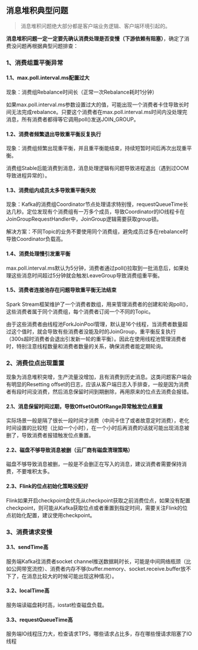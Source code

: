 ## 消息堆积典型问题

> 消息堆积问题绝大部分都是客户端业务逻辑、客户端环境引起的。

**消息堆积问题一定一定要先确认消费处理是否变慢（下游依赖有阻塞）**，确定了消费没问题再根据典型问题排查：



### 1、消费组重平衡异常

#### 1.1、max.poll.interval.ms配置过大

现象：消费组Rebalance时间长（正常一次Rebalance耗时1分钟）

如果max.poll.interval.ms参数设置过大的值，可能出现一个消费者卡住导致长时间无法完成rebalance。只要这个消费者在max.poll.interval.ms时间内没处理完消息，所有消费者都得等它调用poll()发送JOIN_GROUP。

#### 1.2、消费者频繁退出导致重平衡反复执行

现象：消费组频繁出现重平衡，并且重平衡能结束，持续短暂时间后再次出现重平衡。

消费组Stable后能消费到消息，消息处理逻辑有问题导致进程退出（遇到过OOM导致进程异常的）。

#### 1.3、消费组内成员太多导致重平衡失败

现象：Kafka的消费组Coordinator节点处理请求特别慢，requestQueueTime长达几秒。定位发现有个消费组有一万多个成员，导致Coordinator的IO线程卡在JoinGroupRequestHandler中，JoinGroup逻辑需要获取group锁。

解决方案：不同Topic的业务不要使用同个消费组，避免成员过多在rebalance时导致Coordinator负载高。

#### 1.4、消费处理慢引发重平衡

max.poll.interval.ms默认为5分钟，消费者通过poll()拉取到一批消息后，如果处理这些消息时间超过5分钟就会触发LeaveGroup导致消费组重平衡。

#### 1.5、消费者连接池存在问题导致重平衡无法结束

Spark Stream框架维护了一个消费者数组，用来管理消费者的创建和轮询poll()，这些消费者属于同个消费组，每个消费者订阅一个不同的Topic。

由于这些消费者由线程池ForkJoinPool管理，默认是16个线程，当消费者数量超过这个值时，就会导致有些消费者没能及时的JoinGroup，重平衡反复执行（300s超时消费者会退出引发新一轮的重平衡）。因此在使用线程池管理消费者时，特别注意线程数量和消费者数量的关系，确保消费者能定期轮询。



### 2、消费位点出现重置

现象为消息堆积突增，生产流量没增加，且有消费到历史消息。这类问题客户端会有明显的Resetting offset的日志，应该从客户端日志入手排查，一般是因为消费者有段时间没消费，然后消息保留时间到期删除，再用原来的位点去消费会报错。

#### 2.1、消息保留时间过期，导致OffsetOutOfRange异常触发位点重置

实际场景一般是隔了很长一段时间才消费（中间卡住了或者故意定时消费），老化时间设置的比较短（比如一个小时），在一个小时后再消费的话就可能出现消息被删了，导致消费者报错触发位点重置。

#### 2.2、磁盘不够导致消息被删（云厂商有磁盘清理策略）

磁盘不够导致消息被删，一般是不会删正在写入的消息，建议消费者需要保持消费，不要堆积太多。

#### 2.3、Flink的位点初始化策略没配好

Flink如果开启checkpoint会优先从checkpoint获取之前消费位点，如果没有配置checkpoint，则可能从Kafka获取位点或者重置到指定时间，需要关注Flink的位点初始化配置，建议使用checkpoint。



### 3、消费请求变慢

#### 3.1、sendTime高

服务端Kafka往消费者socket channel推送数据耗时长，可能是中间网络瓶颈（比如公网带宽流控）、消费者内存不够(buffer.memory、socket.receive.buffer放不下了，在消息比较大的时候可能出现这种情况）。

#### 3.2、localTime高

服务端读磁盘耗时高，iostat检查磁盘负载。

#### 3.3、requestQueueTime高

服务端IO线程压力大，检查请求TPS，哪些请求占比多，存在哪些慢请求阻塞了IO线程